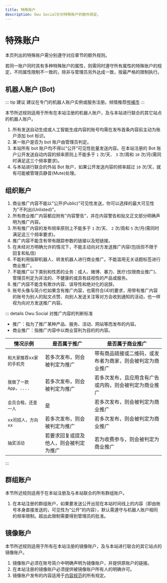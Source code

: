 ```yaml
---
title: 特殊账户
description: Owu Social针对特殊账户的额外规定。
---
```


# 特殊账户

本页列出的特殊账户需分别遵守对应章节的额外规则。

若同一账户同时具有多种特殊账户的属性，则需同时遵守所有属性的特殊账户的规定，不同属性限制不一致的，除非与管理员另外达成一致，按最严格的限制执行。

## 机器人账户 (Bot)

::: tip 建议
建议在专门的机器人账户实例或服务注册。倾情推荐[哔哺市](https://beepboop.city)
:::

本节所述规则适用于所有在本站注册的机器人账户，及与本站进行联合的其它站点的机器人账户。

1. 所有发送自动生成或人工智能生成内容的账号均需在发布首条内容前主动为账户添加 bot 标识。
2. 某一账户是否为 bot 账户由管理员判定。
3. 本站所有 bot 账户均不得以“公开”可见性批量发送内容。在本站注册的 Bot 账户公开发送自动内容的频率原则上不能多于 `1` 次/天、 `3` 次/周和 `10` 次/月(需同时满足这三个频率要求)。
4. 与本站进行联合的外站 Bot 账户，如果公开发送内容的频率超过 `10` 次/天，就有可能被管理员静音(Mute)处理。

## 组织账户

1. 商业推广内容不能以"公开(Public)"可见性发送，你可以选择的最大可见性为"不列出(Unlisted)"。
2. 所有商业推广内容都应附有"内容警告"，并在内容警告和贴文正文部分明确声明为推广内容。
3. 所有推广内容的发布频率原则上不能多于 `1` 次/天、 `2` 次/周和 `5` 次/月(需同时满足这三个频率要求)。
4. 推广内容不能含有带有跟踪参数的链接以及短链接。
5. 在未经对方明确允许的情况下，不能主动向对方发送推广内容(包括但不限于回复和私信)
6. 不能利用版聊机器人、转发机器人进行商业推广。不能滥用无关话题标签进行商业推广。
7. 不能推广以下类别和性质的业务：成人、赌博、暴力、医疗(仅限商业推广)、管理员判定为非法的、不健康的或具有歧视性的产品或服务。
8. 推广内容不能含有欺诈内容、误导性和绝对化的说辞。
9. 账号头像与简介栏如果含有推广内容，也需符合(4)的要求，用带有推广内容的账号为别人的贴文点赞、向别人发送关注等对方会收到通知的活动，也一样视为向对方发送推广内容。

::: details Owu Social 对推广内容的判断标准
- 推广：指为了推广某种产品、服务、活动、网站等而发布的内容。
- 商业推广：指推广内容中以商业营利为目的的内容。

| 情况示例 | 是否属于推广 | 是否属于商业推广 |
| --- | --- | --- |
| `和大家推荐xx家的手机壳` | 若多次发布，则会被判定为推广 | 带有商品链接或二维码，或发布者为商家，则会被判定为商业推广 |
| `我做了一款App，....` | 若多次发布，则会被判定为推广 | 若多次发布，且应用含有广告或内购，则会被判定为商业推广 |
| `会员合租，还差一人` | 是 | 若多次发布，则会被判定为商业推广 |
| `xx司招人，方向xx` | 若多次发布，则会被判定为推广 | 若多次发布，则会被判定为商业推广 |
| `抽奖活动` | 若要求回复或提及他人，则会被判定为推广 | 若为收费参与，则会被判定为商业推广 |
:::

## 群组账户

本节所述规则适用于在本站注册及与本站联合的所有群组账户。

1. 在本站注册的群组账户，如果要发送公开出现在本站时间线上的内容（即由账号本身直接发送的，可见性为“公开”的内容），默认需遵守与机器人账户相同的频率限制。超出此限制需要得到管理员的批准。

## 镜像账户

本节所述规则适用于所有在本站注册的镜像账户，及与本站进行联合的其它站点的镜像账户。

1. 镜像账户必须在账号简介中明确声明为镜像账户，并提供原账户的链接。
2. 在本站注册的镜像账户必须提供被镜像账户所有人的明确许可。
3. 镜像账户发布的内容适用于[内容规范](/rules/content.md)的所有规定。
